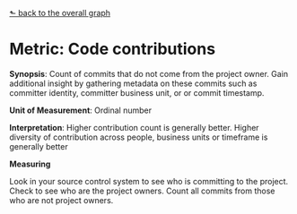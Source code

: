 [⬑ back to the overall graph](../use_gqm.md)

# **Metric:** Code contributions

**Synopsis**: Count of commits that do not come from the project owner.
Gain additional insight by gathering metadata on these commits such as committer identity, committer business unit, or or commit timestamp.

**Unit of Measurement**: Ordinal number 

**Interpretation**: Higher contribution count is generally better.
Higher diversity of contribution across people, business units or timeframe is generally better

**Measuring**

Look in your source control system to see who is committing to the project.
Check to see who are the project owners.
Count all commits from those who are not project owners.
